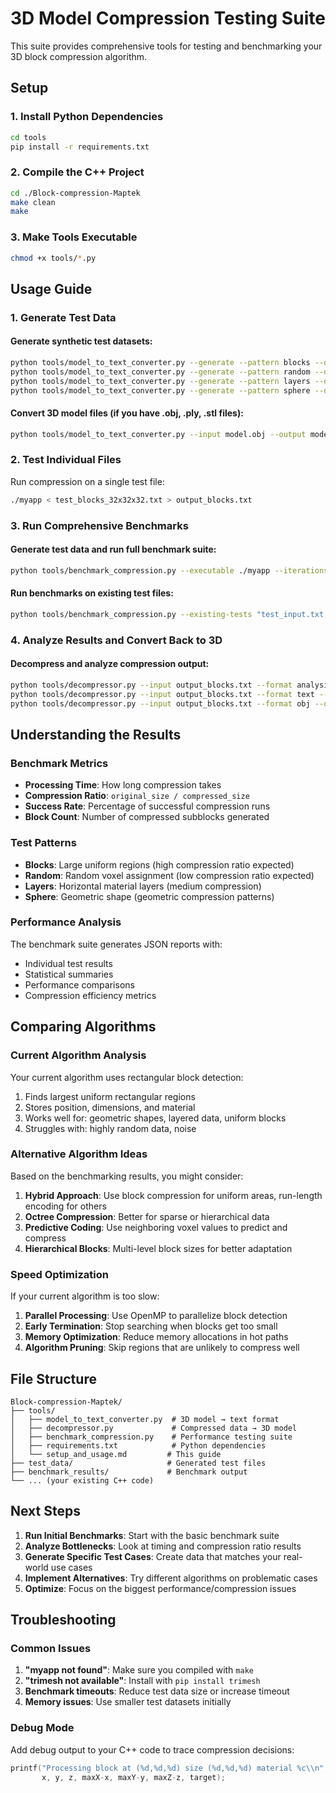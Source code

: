 # 3D Model Compression Testing Suite

This suite provides comprehensive tools for testing and benchmarking your 3D block compression algorithm.

## Setup

### 1. Install Python Dependencies

```bash
cd tools
pip install -r requirements.txt
```

### 2. Compile the C++ Project

```bash
cd ./Block-compression-Maptek
make clean
make
```

### 3. Make Tools Executable

```bash
chmod +x tools/*.py
```

## Usage Guide

### 1. Generate Test Data

#### Generate synthetic test datasets:
```bash
python tools/model_to_text_converter.py --generate --pattern blocks --dimensions 32,32,32 --output test_blocks_32x32x32.txt
python tools/model_to_text_converter.py --generate --pattern random --dimensions 16,16,16 --output test_random_16x16x16.txt
python tools/model_to_text_converter.py --generate --pattern layers --dimensions 64,32,16 --output test_layers_64x32x16.txt
python tools/model_to_text_converter.py --generate --pattern sphere --dimensions 24,24,24 --output test_sphere_24x24x24.txt
```

#### Convert 3D model files (if you have .obj, .ply, .stl files):
```bash
python tools/model_to_text_converter.py --input model.obj --output model_voxels.txt --resolution 32 --material layered
```

### 2. Test Individual Files

Run compression on a single test file:
```bash
./myapp < test_blocks_32x32x32.txt > output_blocks.txt
```

### 3. Run Comprehensive Benchmarks

#### Generate test data and run full benchmark suite:
```bash
python tools/benchmark_compression.py --executable ./myapp --iterations 5 --output-dir benchmark_results
```

#### Run benchmarks on existing test files:
```bash
python tools/benchmark_compression.py --existing-tests "test_input.txt,test_input_random_large.txt" --iterations 3
```

### 4. Analyze Results and Convert Back to 3D

#### Decompress and analyze compression output:
```bash
python tools/decompressor.py --input output_blocks.txt --format analysis --dimensions 32,32,32
python tools/decompressor.py --input output_blocks.txt --format text --output reconstructed.txt
python tools/decompressor.py --input output_blocks.txt --format obj --output reconstructed.obj
```

## Understanding the Results

### Benchmark Metrics

- **Processing Time**: How long compression takes
- **Compression Ratio**: `original_size / compressed_size`
- **Success Rate**: Percentage of successful compression runs
- **Block Count**: Number of compressed subblocks generated

### Test Patterns

- **Blocks**: Large uniform regions (high compression ratio expected)
- **Random**: Random voxel assignment (low compression ratio expected)
- **Layers**: Horizontal material layers (medium compression)
- **Sphere**: Geometric shape (geometric compression patterns)

### Performance Analysis

The benchmark suite generates JSON reports with:
- Individual test results
- Statistical summaries
- Performance comparisons
- Compression efficiency metrics

## Comparing Algorithms

### Current Algorithm Analysis

Your current algorithm uses rectangular block detection:
1. Finds largest uniform rectangular regions
2. Stores position, dimensions, and material
3. Works well for: geometric shapes, layered data, uniform blocks
4. Struggles with: highly random data, noise

### Alternative Algorithm Ideas

Based on the benchmarking results, you might consider:

1. **Hybrid Approach**: Use block compression for uniform areas, run-length encoding for others
2. **Octree Compression**: Better for sparse or hierarchical data
3. **Predictive Coding**: Use neighboring voxel values to predict and compress
4. **Hierarchical Blocks**: Multi-level block sizes for better adaptation

### Speed Optimization

If your current algorithm is too slow:

1. **Parallel Processing**: Use OpenMP to parallelize block detection
2. **Early Termination**: Stop searching when blocks get too small
3. **Memory Optimization**: Reduce memory allocations in hot paths
4. **Algorithm Pruning**: Skip regions that are unlikely to compress well

## File Structure

```
Block-compression-Maptek/
├── tools/
│   ├── model_to_text_converter.py  # 3D model → text format
│   ├── decompressor.py             # Compressed data → 3D model
│   ├── benchmark_compression.py    # Performance testing suite
│   ├── requirements.txt            # Python dependencies
│   └── setup_and_usage.md         # This guide
├── test_data/                     # Generated test files
├── benchmark_results/             # Benchmark output
└── ... (your existing C++ code)
```

## Next Steps

1. **Run Initial Benchmarks**: Start with the basic benchmark suite
2. **Analyze Bottlenecks**: Look at timing and compression ratio results
3. **Generate Specific Test Cases**: Create data that matches your real-world use cases
4. **Implement Alternatives**: Try different algorithms on problematic cases
5. **Optimize**: Focus on the biggest performance/compression issues

## Troubleshooting

### Common Issues

1. **"myapp not found"**: Make sure you compiled with `make`
2. **"trimesh not available"**: Install with `pip install trimesh`
3. **Benchmark timeouts**: Reduce test data size or increase timeout
4. **Memory issues**: Use smaller test datasets initially

### Debug Mode

Add debug output to your C++ code to trace compression decisions:
```cpp
printf("Processing block at (%d,%d,%d) size (%d,%d,%d) material %c\\n", 
       x, y, z, maxX-x, maxY-y, maxZ-z, target);
```
